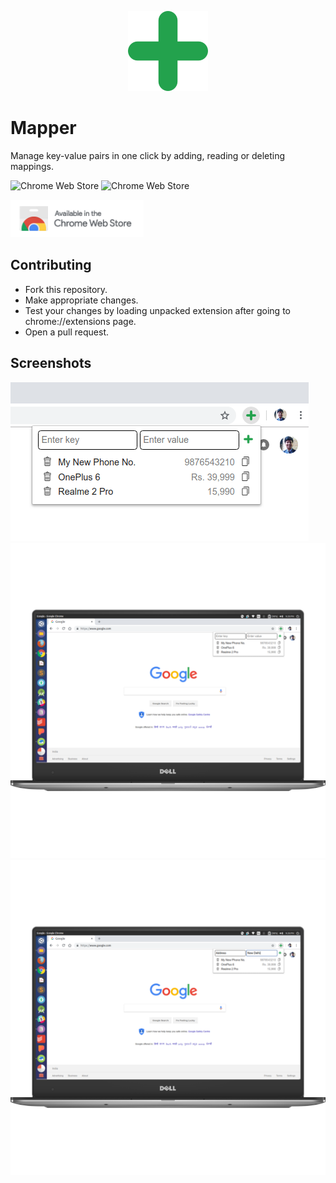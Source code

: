 <p align="center">
  <img alt="Mapper Logo" src="src/images/add_128.png" />
</p>

# Mapper
Manage key-value pairs in one click by adding, reading or deleting mappings.

![Chrome Web Store](https://img.shields.io/chrome-web-store/v/bgeofhefagcifjgeonhbfpadpjmlidgm.svg?label=version)
![Chrome Web Store](https://img.shields.io/chrome-web-store/stars/bgeofhefagcifjgeonhbfpadpjmlidgm.svg)

<a href="https://chrome.google.com/webstore/detail/mapper/bgeofhefagcifjgeonhbfpadpjmlidgm" target="_blank"><img alt="Get it on Chrome Web Store" src="screenshots/chrome-web-store-badge.png" height="60px"/></a>

## Contributing
- Fork this repository.
- Make appropriate changes.
- Test your changes by loading unpacked extension after going to chrome://extensions page.
- Open a pull request.

## Screenshots
![Zoomed](/screenshots/original/dell3.png)
![Screenshot 1](/screenshots/framed/dell3.png)
![Screenshot 2](/screenshots/framed/dell4.png)
